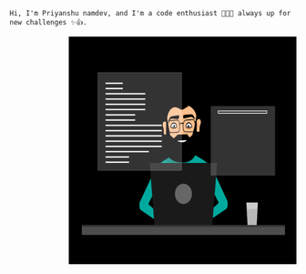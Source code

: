     Hi, I'm Priyanshu namdev, and I'm a code enthusiast 👨‍💻🚀 always up for new challenges ✨👍.
   <p>
   <img src="81178b47a8598f0c81c4799f2cdd4057.gif" alt="" align = "right" width="400" height="400">
   </p>
